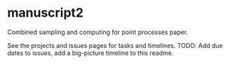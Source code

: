# manuscript2

Combined sampling and computing for point processes paper.

See the projects and issues pages for tasks and timelines. TODO: Add due dates to issues, add a big-picture timeline to this readme.
